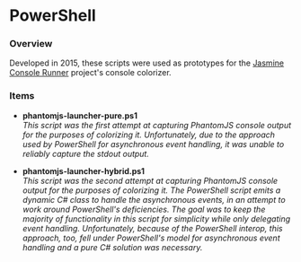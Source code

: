 # PowerShell #

### Overview ###

Developed in 2015, these scripts were used as prototypes for the [Jasmine Console Runner](../../JasmineConsoleRunnder "Jasmine Console Runner") project's console colorizer.

### Items ###

* **phantomjs-launcher-pure.ps1**
  <br />_This script was the first attempt at capturing PhantomJS console output for the purposes of colorizing it.  Unfortunately, due to the approach used by PowerShell for asynchronous event handling, it was unable to reliably capture the stdout output._
  
* **phantomjs-launcher-hybrid.ps1**
  <br />_This script was the second attempt at capturing PhantomJS console output for the purposes of colorizing it.  The PowerShell script emits a dynamic C# class to handle the asynchronous events, in an attempt to work around PowerShell's deficiencies.  The goal was to keep the majority of functionality in this script for simplicity while only delegating event handling.  Unfortunately, because of the PowerShell interop, this approach, too, fell under PowerShell's model for asynchronous event handling and a pure C# solution was necessary._